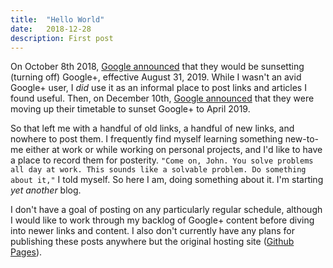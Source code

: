 ```yaml
---
title:  "Hello World"
date:   2018-12-28
description: First post
---
```

On October 8th 2018, [Google announced](https://www.blog.google/technology/safety-security/project-strobe/) that they would be sunsetting (turning off) Google+, effective August 31, 2019. While I wasn't an avid Google+ user, I *did* use it as an informal place to post links and articles I found useful. Then, on December 10th, [Google announced](https://www.blog.google/technology/safety-security/expediting-changes-google-plus/) that they were moving up their timetable to sunset Google+ to April 2019.

So that left me with a handful of old links, a handful of new links, and nowhere to post them. I frequently find myself learning something new-to-me either at work or while working on personal projects, and I'd like to have a place to record them for posterity. `"Come on, John. You solve problems all day at work. This sounds like a solvable problem. Do something about it,"` I told myself. So here I am, doing something about it. I'm starting *yet another* blog.

I don't have a goal of posting on any particularly regular schedule, although I would like to work through my backlog of Google+ content before diving into newer links and content. I also don't currently have any plans for publishing these posts anywhere but the original hosting site ([Github Pages](https://pages.github.com/)).